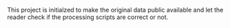 This project is initialzed to make the original data public available and let the reader check if the processing scripts are correct or not.
